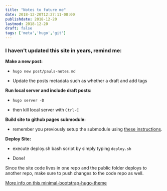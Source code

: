 ```yaml
---
title: "Notes to future me"
date: 2018-12-20T12:27:11-08:00
publishdate: 2018-12-20
lastmod: 2018-12-20
draft: false
tags: ['meta','hugo','git']
---
```


### I haven't updated this site in years, remind me:

**Make a new post:**

- `hugo new post/pauls-notes.md`

- Update the posts metadata such as whether a draft and add tags

**Run local server and include draft posts:**

- `hugo server -D`

- then kill local server with `Ctrl-C`

**Build site to github pages submodule:**

- remember you previously setup the submodule using [these instructions](https://gohugo.io/hosting-and-deployment/hosting-on-github/#step-by-step-instructions).


**Deploy Site:**

- execute deploy.sh bash script by simply typing `deploy.sh`

- Done!

Since the site code lives in one repo and the public folder deploys to another repo, make sure to push changes to the code repo as well.

[More info on this minimal-bootstrap-hugo-theme](https://themes.gohugo.io/minimal-bootstrap-hugo-theme/)